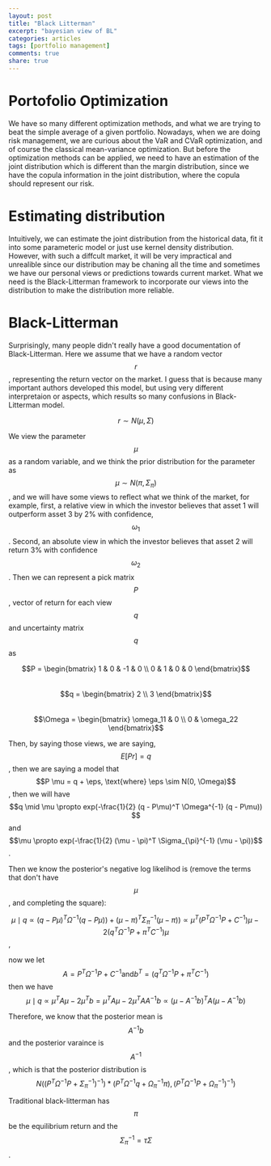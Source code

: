 ```yaml
---
layout: post
title: "Black Litterman"
excerpt: "bayesian view of BL"
categories: articles
tags: [portfolio management]
comments: true
share: true
---
```


# Portofolio Optimization

We have so many different optimization methods, and what we are trying to beat the simple average of a given portfolio. Nowadays, when
we are doing risk management, we are curious about the VaR and CVaR optimization, and of course the classical mean-variance optimization.
But before the optimization methods can be applied, we need to have an estimation of the joint distribution which is different than the 
margin distribution, since we have the copula information in the joint distribution, where the copula should represent our risk.  

# Estimating distribution

Intuitively, we can estimate the joint distribution from the historical data, fit it into some parameteric model or just use kernel density
distribution. However, with such a diffcult market, it will be very impractical and unrealible since our distribution may be chaning all
the time and sometimes we have our personal views or predictions towards current market. What we need is the Black-Litterman framework to
incorporate our views into the distribution to make the distribution more reliable.

# Black-Litterman

Surprisingly, many people didn't really have a good documentation of Black-Litterman. Here we assume that we have a random vector $$r$$, 
representing the return vector on the market. I guess that is because many important authors developed this model, but using very different
interpretaion or aspects, which results so many confusions in Black-Litterman model.


$$r \sim N(\mu, \Sigma)$$  

We view the parameter $$\mu$$ as a random variable, and we think the prior distribution for the parameter as $$\mu \sim N(\pi, \Sigma_{\pi})$$,
and we will have some views to reflect what we think of the market, for example, first, a relative view in which the investor believes that 
asset 1 will outperform asset 3 by 2% with confidence, $$\omega_1$$. Second, an absolute view in which the investor believes that asset 2 
will return 3% with confidence $$\omega_2$$. Then we can represent a pick matrix $$P$$, vector of return for each view $$q$$ and uncertainty
matrix $$q$$ as  

$$P = \begin{bmatrix}  1 & 0 & -1 & 0 \\ 0 & 1 & 0 & 0 \end{bmatrix}$$  
$$q = \begin{bmatrix} 2 \\ 3 \end{bmatrix}$$  
$$\Omega = \begin{bmatrix} \omega_11 & 0 \\ 0 & \omega_22 \end{bmatrix}$$  

Then, by saying those views, we are saying, $$E[P r] = q$$, then we are saying a model that $$P \mu = q + \eps, \text{where} \eps \sim
N(0, \Omega)$$, then we will have $$q \mid \mu \propto exp(-\frac{1}{2} (q - P\mu)^T \Omega^{-1} (q - P\mu)) $$ and $$\mu \propto 
exp(-\frac{1}{2} (\mu - \pi)^T  \Sigma_{\pi}^{-1} (\mu - \pi))$$.  

Then we know the posterior's negative log likelihod is (remove the terms that don't have $$\mu$$, and completing the square):

$$\mu \mid q \propto (q - P\mu)^T \Omega^{-1} (q - P\mu)) + (\mu - \pi)^T  \Sigma_{\pi}^{-1} (\mu - \pi)) \propto
\mu^T (P^T \Omega^{-1} P + C^{-1}) \mu - 2 (q^T \Omega^{-1} P + \pi^T C^{-1}) \mu$$,

now we let $$A = P^T \Omega^{-1} P + C^{-1} \text{and} b^T = (q^T \Omega^{-1} P + \pi^T C^{-1})$$ then we have $$\mu \mid q \propto 
\mu^T A \mu - 2 \mu^T b = \mu^T A \mu - 2 \mu^T A A^{-1}b \propto (\mu - A^{-1}b)^T A (\mu - A^{-1}b)$$  

Therefore, we know that the posterior mean is $$A^{-1} b$$ and the posterior varaince is $$A^{-1}$$, which is that the posterior 
distribution is $$N( (P^T \Omega^{-1} P + \Sigma_{\pi}^{-1})^{-1}) * (P^T \Omega^{-1} q + \Omega_{\pi}^{-1} \pi ),  (P^T \Omega^{-1} P + \Omega_{\pi}^{-1})^{-1})$$  


Traditional black-litterman has $$\pi$$ be the equilibrium return and the $$\Sigma_{\pi}^{-1} = \tau \Sigma$$.



